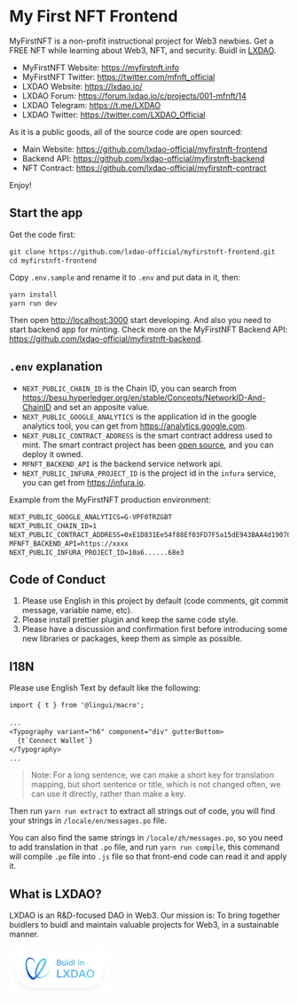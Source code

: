 # My First NFT Frontend

MyFirstNFT is a non-profit instructional project for Web3 newbies. Get a FREE NFT while learning about Web3, NFT, and security. Buidl in [LXDAO](https://lxdao.io/).

- MyFirstNFT Website: <https://myfirstnft.info>
- MyFirstNFT Twitter: <https://twitter.com/mfnft_official>
- LXDAO Website: <https://lxdao.io/>
- LXDAO Forum: <https://forum.lxdao.io/c/projects/001-mfnft/14>
- LXDAO Telegram: <https://t.me/LXDAO>
- LXDAO Twitter: <https://twitter.com/LXDAO_Official>

As it is a public goods, all of the source code are open sourced:

- Main Website: <https://github.com/lxdao-official/myfirstnft-frontend>
- Backend API: <https://github.com/lxdao-official/myfirstnft-backend>
- NFT Contract: <https://github.com/lxdao-official/myfirstnft-contract>

Enjoy!

## Start the app

Get the code first:

```
git clone https://github.com/lxdao-official/myfirstnft-frontend.git
cd myfirstnft-frontend
```

Copy `.env.sample` and rename it to `.env` and put data in it, then:

```
yarn install
yarn run dev
```

Then open <http://localhost:3000> start developing. And also you need to start backend app for minting. Check more on the MyFirstNFT Backend API: <https://github.com/lxdao-official/myfirstnft-backend>.

## `.env` explanation

- `NEXT_PUBLIC_CHAIN_ID` is the Chain ID, you can search from https://besu.hyperledger.org/en/stable/Concepts/NetworkID-And-ChainID and set an apposite value.
- `NEXT_PUBLIC_GOOGLE_ANALYTICS` is the application id in the google analytics tool, you can get from https://analytics.google.com.
- `NEXT_PUBLIC_CONTRACT_ADDRESS` is the smart contract address used to mint. The smart contract project has been [open source](https://github.com/GuoChanLiangXin/myfirstnft-contracts), and you can deploy it owned.
- `MFNFT_BACKEND_API` is the backend service network api.
- `NEXT_PUBLIC_INFURA_PROJECT_ID` is the project id in the `infura` service, you can get from https://infura.io.

Example from the MyFirstNFT production environment:

```
NEXT_PUBLIC_GOOGLE_ANALYTICS=G-VPF0TRZGBT
NEXT_PUBLIC_CHAIN_ID=1
NEXT_PUBLIC_CONTRACT_ADDRESS=0xE1D831Ee54f88Ef03FD7F5a15dE943BAA4d19070
MFNFT_BACKEND_API=https://xxxx
NEXT_PUBLIC_INFURA_PROJECT_ID=10a6......68e3
```

## Code of Conduct

1. Please use English in this project by default (code comments, git commit message, variable name, etc).
2. Please install prettier plugin and keep the same code style.
3. Please have a discussion and confirmation first before introducing some new libraries or packages, keep them as simple as possible.

## I18N

Please use English Text by default like the following:

```
import { t } from '@lingui/macro';

...
<Typography variant="h6" component="div" gutterBottom>
  {t`Connect Wallet`}
</Typography>
...
```

> Note: For a long sentence, we can make a short key for translation mapping, but short sentence or title, which is not changed often, we can use it directly, rather than make a key.

Then run `yarn run extract` to extract all strings out of code, you will find your strings in `/locale/en/messages.po` file.

You can also find the same strings in `/locale/zh/messages.po`, so you need to add translation in that `.po` file, and run `yarn run compile`, this command will compile `.po` file into `.js` file so that front-end code can read it and apply it.

## What is LXDAO?

LXDAO is an R&D-focused DAO in Web3. Our mission is: To bring together buidlers to buidl and maintain valuable projects for Web3, in a sustainable manner.

<a target="_blank" href="https://lxdao.io/"><img alt="Buidl in LXDAO" src="public/buildinlxdao.png" width="180" /></a>
